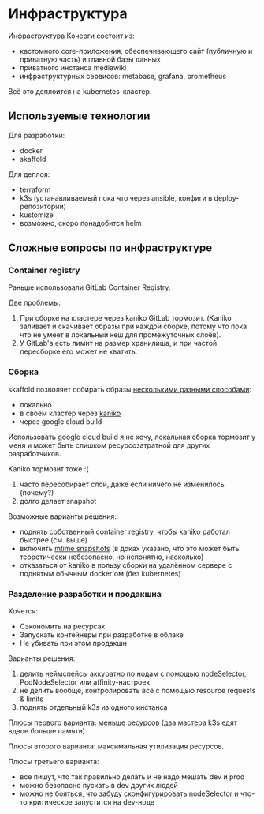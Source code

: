 # Инфраструктура

Инфраструктура Кочерги состоит из:
- кастомного core-приложения, обеспечивающего сайт (публичную и приватную часть) и главной базы данных
- приватного инстанса mediawiki
- инфраструктурных сервисов: metabase, grafana, prometheus

Всё это деплоится на kubernetes-кластер.

## Используемые технологии

Для разработки:
- docker
- skaffold

Для деплоя:
- terraform
- k3s (устанавливаемый пока что через ansible, конфиги в deploy-репозитории)
- kustomize
- возможно, скоро понадобится helm

## Сложные вопросы по инфраструктуре

### Container registry

Раньше использовали GitLab Container Registry.

Две проблемы:

1) При сборке на кластере через kaniko GitLab тормозит. (Kaniko заливает и скачивает образы при каждой сборке, потому что пока что не умеет в локальный кеш для промежуточных слоёв).
2) У GitLab'а есть лимит на размер хранилища, и при частой пересборке его может не хватить.

### Сборка

skaffold позволяет собирать образы [несколькими разными способами](https://skaffold.dev/docs/pipeline-stages/builders/docker/):
- локально
- в своём кластер через [kaniko](https://github.com/GoogleContainerTools/kaniko)
- через google cloud build

Использовать google cloud build я не хочу, локальная сборка тормозит у меня и может быть слишком ресурсозатратной для других разработчиков.

Kaniko тормозит тоже :(

1) часто пересобирает слой, даже если ничего не изменилось (почему?)
2) долго делает snapshot

Возможные варианты решения:
- поднять собственный container registry, чтобы kaniko работал быстрее (см. выше)
- включить [mtime snapshots](https://github.com/GoogleContainerTools/kaniko#mtime-and-snapshotting) (в доках указано, что это может быть теоретически небезопасно, но непонятно, насколько)
- отказаться от kaniko в пользу сборки на удалённом сервере с поднятым обычным docker'ом (без kubernetes)

### Разделение разработки и продакшна

Хочется:

- Сэкономить на ресурсах
- Запускать контейнеры при разработке в облаке
- Не убивать при этом продакшн

Варианты решения:
1) делить неймспейсы аккуратно по нодам с помощью nodeSelector, PodNodeSelector или affinity-настроек
2) не делить вообще, контролировать всё с помощью resource requests & limits
3) поднять отдельный k3s из одного инстанса

Плюсы первого варианта: меньше ресурсов (два мастера k3s едят вдвое больше памяти).

Плюсы второго варианта: максимальная утилизация ресурсов.

Плюсы третьего варианта:
- все пишут, что так правильно делать и не надо мешать dev и prod
- можно безопасно пускать в dev других людей
- можно не бояться, что забуду сконфигурировать nodeSelector и что-то критическое запустится на dev-ноде
